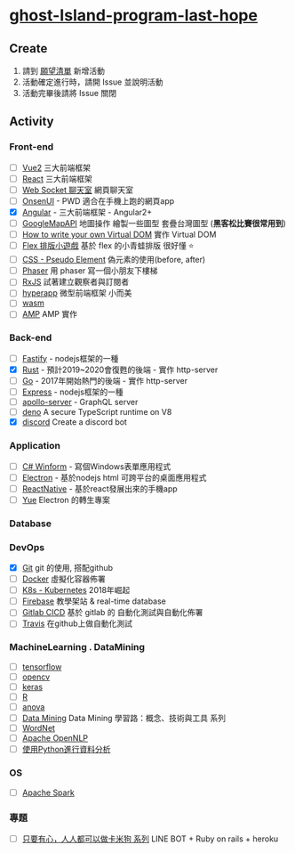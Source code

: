 # [ghost-Island-program-last-hope](https://github.com/ghost-Island-program-last-hope)

## Create

1. 請到 [願望清單](https://github.com/ghost-Island-program-last-hope/Plan/issues/3) 新增活動
2. 活動確定進行時，請開 Issue 並說明活動
3. 活動完畢後請將 Issue 關閉

## Activity

### Front-end

- [ ] [Vue2](https://vuejs.org/) 三大前端框架
- [ ] [React](https://reactjs.org/) 三大前端框架
- [ ] [Web Socket 聊天室](https://dotblogs.com.tw/explooosion/2018/01/27/170320) 網頁聊天室
- [ ] [OnsenUI](https://github.com/OnsenUI/OnsenUI) - PWD 適合在手機上跑的網頁app
- [x] [Angular](https://github.com/angular/angular) -  三大前端框架 - Angular2+
- [ ] [GoogleMapAPI](https://developers.google.com/maps/documentation/javascript/?hl=zh-tw) 地圖操作 繪製一些圖型 套疊台灣圖型 (**黑客松比賽很常用到**)
- [ ] [How to write your own Virtual DOM](https://medium.com/@deathmood/how-to-write-your-own-virtual-dom-ee74acc13060) 實作 Virtual DOM
- [ ] [Flex 排版小遊戲](https://flexboxfroggy.com/) 基於 flex 的小青蛙排版 很好懂 ⭐️
- [ ] [CSS - Pseudo Element](http://www.oxxostudio.tw/articles/201706/pseudo-element-1.html) 偽元素的使用(before, after)
- [ ] [Phaser](https://phaser.io/) 用 phaser 寫一個小朋友下樓梯
- [ ] [RxJS](https://github.com/Reactive-Extensions/RxJS) 試著建立觀察者與訂閱者
- [ ] [hyperapp](https://hyperapp.js.org) 微型前端框架 小而美
- [ ] [wasm](http://webassembly.org.cn)
- [ ] [AMP](https://www.ampproject.org/) AMP 實作

### Back-end

- [ ] [Fastify](https://github.com/fastify/fastify) - nodejs框架的一種
- [x] [Rust](https://github.com/rust-lang/rust) - 預計2019~2020會復甦的後端 - 實作 http-server
- [ ] [Go](https://github.com/golang/go) - 2017年開始熱門的後端 - 實作 http-server
- [ ] [Express](https://github.com/expressjs/express) - nodejs框架的一種
- [ ] [apollo-server](https://github.com/apollographql/apollo-server) - GraphQL server
- [ ] [deno](https://github.com/ry/deno) A secure TypeScript runtime on V8
- [x] [discord](https://discordapp.com/developers) Create a discord bot
### Application

- [ ] [C# Winform](https://msdn.microsoft.com/zh-tw/library/dd492132.aspx) - 寫個Windows表單應用程式
- [ ] [Electron](https://electronjs.org/) - 基於nodejs html 可跨平台的桌面應用程式
- [ ] [ReactNative](https://facebook.github.io/react-native/) - 基於react發展出來的手機app
- [ ] [Yue](https://github.com/yue/yue) Electron 的轉生專案

### Database

### DevOps

- [x] [Git](https://ihower.tw/git/intro.html) git 的使用, 搭配github
- [ ] [Docker](https://www.docker.com/) 虛擬化容器佈署
- [ ] [K8s - Kubernetes](https://kubernetes.io/docs/concepts/overview/what-is-kubernetes/) 2018年崛起
- [ ] [Firebase](https://firebase.google.com/) 教學架站 & real-time database
- [ ] [Gitlab CICD](http://www.ttlsa.com/auto/gitlab-cicd-quick-start/) 基於 gitlab 的 自動化測試與自動化佈署
- [ ] [Travis](https://travis-ci.org/) 在github上做自動化測試

### MachineLearning . DataMining
- [ ] [tensorflow](https://www.tensorflow.org/)
- [ ] [opencv](https://opencv.org/)
- [ ] [keras](https://keras.io/)
- [ ] [R](https://blog.gtwang.org/programming/r/)
- [ ] [anova](https://researcher20.com/2009/01/18/spss-one-way-anova-%E6%95%99%E5%AD%B8/)
- [ ] [Data Mining](https://ithelp.ithome.com.tw/users/20083470/ironman/733) Data Mining 學習路：概念、技術與工具 系列
- [ ] [WordNet](https://wordnet.princeton.edu/)
- [ ] [Apache OpenNLP](https://opennlp.apache.org/)
- [ ] [使用Python進行資料分析](https://ithelp.ithome.com.tw/users/20107514/ironman/1399)

### OS
- [ ] [Apache Spark](https://spark.apache.org/)

### 專題
- [ ] [只要有心，人人都可以做卡米狗 系列](https://ithelp.ithome.com.tw/users/20107309/ironman/1253) LINE BOT + Ruby on rails + heroku
